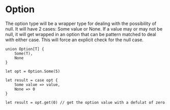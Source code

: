 # Option

The option type will be a wrapper type for dealing with the possibility of null.
It will have 2 cases: Some value or None.
If a value may or may not be null, it will get wrapped in an option that can be pattern matched to deal with either case.
This will force an explicit check for the null case.
```
union Option[T] {
	Some(T),
	None
}

let opt = Option.Some(5)

let result = case opt {
	Some value => value,
	None => 0
}

let result = opt.get(0) // get the option value with a defulat of zero
```
